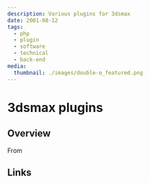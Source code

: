 ```yaml
---
description: Various plugins for 3dsmax
date: 2001-08-12
tags:
  - php
  - plugin
  - software
  - technical
  - back-end
media:
  thumbnail: ./images/double-o_featured.png
---
```


# 3dsmax plugins

## Overview

From

## Links

